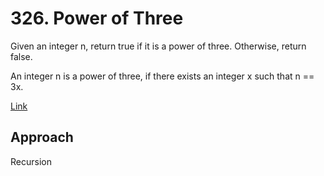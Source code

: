 # 326. Power of Three

Given an integer n, return true if it is a power of three. Otherwise, return false.

An integer n is a power of three, if there exists an integer x such that n == 3x.

[Link](https://leetcode.com/problems/power-of-three/description/)

## Approach

Recursion